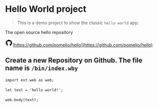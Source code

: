 # Hello World project
> This is a demo project to show the classic `hello world` app.

The open source hello repository

![github source](/public/images/github-icon.png)[https://github.com/pomelio/hello](https://github.com/pomelio/hello) 

## Create a new Repository on Github. The file name is `/bin/index.wby`

```
import ext.web as web;

let text = 'hello world!';

web.body(text);

```

